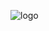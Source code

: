 ![logo](https://github.com/thomasfederico-fullstack-designer/intro/blob/main/thomas-federico-freelance-fullstack-designer-banner.jpg)
<!--
**thomasfederico-fullstack-designer/thomasfederico-fullstack-designer** is a ✨ _special_ ✨ repository because its `README.md` (this file) appears on your GitHub profile.

Here are some ideas to get you started:

- 🔭 I’m currently working on ...
- 🌱 I’m currently learning ...
- 👯 I’m looking to collaborate on ...
- 🤔 I’m looking for help with ...
- 💬 Ask me about ...
- 📫 How to reach me: ...
- 😄 Pronouns: ...
- ⚡ Fun fact: ...
-->
